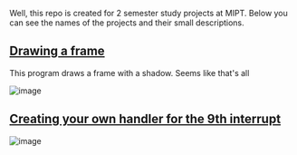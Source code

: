 
Well, this repo is created for 2 semester study projects at MIPT. Below you can see the names of the projects and their small descriptions.

## [Drawing a frame](https://github.com/owl1234/MIPT_projects_2_sem/tree/master/Draw%20frame)

This program draws a frame with a shadow. Seems like that's all

![image](https://sun9-65.userapi.com/impf/xvJGBJR0lX1LcKXh6apjE3Eh0n_mntwcbf0WBA/B3OWxmRyd0I.jpg?size=1023x672&quality=96&sign=33e0ed1c2f34c2ac0034cb78092b7b09&type=album)

## [Creating your own handler for the 9th interrupt](https://github.com/owl1234/MIPT_projects_2_sem/tree/master/My%20own%20interruption)

![image](https://sun9-14.userapi.com/impf/R258qUMBbqoFVXIe01chKSFfts4qyVtKoTbN1g/FbuSpPh93T0.jpg?size=1026x674&quality=96&sign=cc3070f40f8f282e53135e786947025f&type=album)
